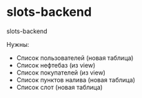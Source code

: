 # slots-backend
slots-backend

Нужны:
  - Список пользователей (новая таблица)
  - Список нефтебаз (из view)
  - Список покупателей (из view)
  - Список пунктов налива (новая таблица)
  - Список слот (новая таблица)

